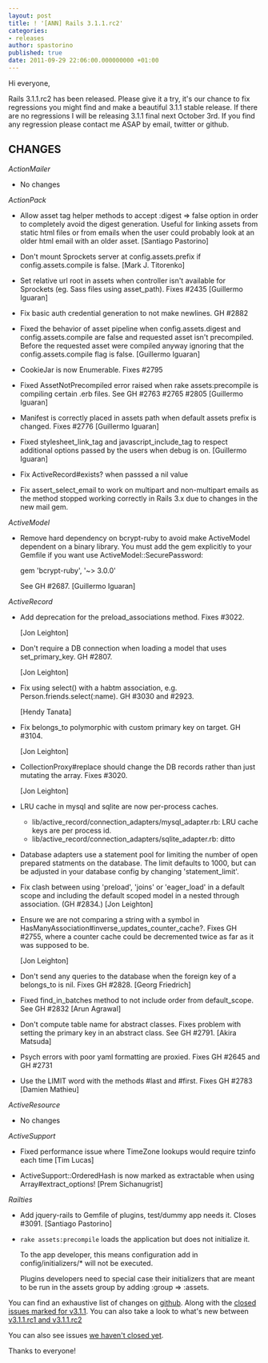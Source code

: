 ```yaml
---
layout: post
title: ! '[ANN] Rails 3.1.1.rc2'
categories:
- releases
author: spastorino
published: true
date: 2011-09-29 22:06:00.000000000 +01:00
---
```

Hi everyone,

Rails 3.1.1.rc2 has been released. Please give it a try, it's our chance to fix regressions you might find and make a beautiful 3.1.1 stable release. If there are no regressions I will be releasing 3.1.1 final next October 3rd. If you find any regression please contact me ASAP by email, twitter or github.

## CHANGES

*ActionMailer*

* No changes


*ActionPack*

* Allow asset tag helper methods to accept :digest => false option in order to completely avoid the digest generation.
Useful for linking assets from static html files or from emails when the user
could probably look at an older html email with an older asset. [Santiago Pastorino]

* Don't mount Sprockets server at config.assets.prefix if config.assets.compile is false. [Mark J. Titorenko]

* Set relative url root in assets when controller isn't available for Sprockets (eg. Sass files using asset_path). Fixes #2435 [Guillermo Iguaran]

* Fix basic auth credential generation to not make newlines. GH #2882

* Fixed the behavior of asset pipeline when config.assets.digest and config.assets.compile are false and requested asset isn't precompiled.
  Before the requested asset were compiled anyway ignoring that the config.assets.compile flag is false. [Guillermo Iguaran]

* CookieJar is now Enumerable. Fixes #2795

* Fixed AssetNotPrecompiled error raised when rake assets:precompile is compiling certain .erb files. See GH #2763 #2765 #2805 [Guillermo Iguaran]

* Manifest is correctly placed in assets path when default assets prefix is changed. Fixes #2776 [Guillermo Iguaran]

* Fixed stylesheet_link_tag and javascript_include_tag to respect additional options passed by the users when debug is on. [Guillermo Iguaran]

* Fix ActiveRecord#exists? when passsed a nil value

* Fix assert_select_email to work on multipart and non-multipart emails as the method stopped working correctly in Rails 3.x due to changes in the new mail gem.


*ActiveModel*

* Remove hard dependency on bcrypt-ruby to avoid make ActiveModel dependent on a binary library.
  You must add the gem explicitly to your Gemfile if you want use ActiveModel::SecurePassword:

  gem 'bcrypt-ruby', '~> 3.0.0'

  See GH #2687. [Guillermo Iguaran]


*ActiveRecord*

* Add deprecation for the preload_associations method. Fixes #3022.

  [Jon Leighton]

* Don't require a DB connection when loading a model that uses set_primary_key. GH #2807.

  [Jon Leighton]

* Fix using select() with a habtm association, e.g. Person.friends.select(:name). GH #3030 and #2923.

  [Hendy Tanata]

* Fix belongs_to polymorphic with custom primary key on target. GH #3104.

  [Jon Leighton]

* CollectionProxy#replace should change the DB records rather than just mutating the array.
  Fixes #3020.

  [Jon Leighton]

* LRU cache in mysql and sqlite are now per-process caches.

	* lib/active_record/connection_adapters/mysql_adapter.rb: LRU cache
	  keys are per process id.
	* lib/active_record/connection_adapters/sqlite_adapter.rb: ditto

* Database adapters use a statement pool for limiting the number of open
  prepared statments on the database.  The limit defaults to 1000, but can
  be adjusted in your database config by changing 'statement_limit'.

* Fix clash between using 'preload', 'joins' or 'eager_load' in a default scope and including the
  default scoped model in a nested through association. (GH #2834.) [Jon Leighton]

* Ensure we are not comparing a string with a symbol in HasManyAssociation#inverse_updates_counter_cache?.
  Fixes GH #2755, where a counter cache could be decremented twice as far as it was supposed to be.

  [Jon Leighton]

* Don't send any queries to the database when the foreign key of a belongs_to is nil. Fixes
  GH #2828. [Georg Friedrich]

* Fixed find_in_batches method to not include order from default_scope. See GH #2832 [Arun Agrawal]

* Don't compute table name for abstract classes. Fixes problem with setting the primary key
  in an abstract class. See GH #2791. [Akira Matsuda]

* Psych errors with poor yaml formatting are proxied. Fixes GH #2645 and
  GH #2731

* Use the LIMIT word with the methods #last and #first. Fixes GH #2783 [Damien Mathieu]


*ActiveResource*

* No changes


*ActiveSupport*

* Fixed performance issue where TimeZone lookups would require tzinfo each time [Tim Lucas]

* ActiveSupport::OrderedHash is now marked as extractable when using Array#extract_options! [Prem Sichanugrist]


*Railties*

* Add jquery-rails to Gemfile of plugins, test/dummy app needs it. Closes #3091. [Santiago Pastorino]

* `rake assets:precompile` loads the application but does not initialize it.

  To the app developer, this means configuration add in
  config/initializers/* will not be executed.

  Plugins developers need to special case their initializers that are
  meant to be run in the assets group by adding :group => :assets.


You can find an exhaustive list of changes on [github](https://github.com/rails/rails/compare/v3.1.0...v3.1.1.rc2). Along with the [closed issues marked for v3.1.1](https://github.com/rails/rails/issues?milestone=6&state=closed). You can also take a look to what's new between [v3.1.1.rc1 and v3.1.1.rc2](https://github.com/rails/rails/compare/v3.1.1.rc1...v3.1.1.rc2)

You can also see issues [we haven't closed yet](https://github.com/rails/rails/issues?milestone=8&state=open).

Thanks to everyone!